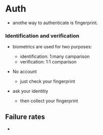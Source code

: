 # Auth

- anothe way to authenticate is fingerprint.

### Identification and verification

- biometrics are used for two purposes:
    - identification: 1:many camparison
    - verification: 1:1 comparison

- No account 
    - just check your fingerprint

- ask your identitiy
    - then collect your fingerprint

## Failure rates

- 
